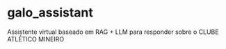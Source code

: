 # galo_assistant
Assistente virtual baseado em RAG + LLM para responder sobre o CLUBE ATLÉTICO MINEIRO
